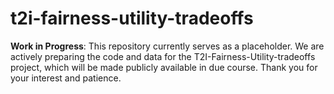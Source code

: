 # t2i-fairness-utility-tradeoffs

**Work in Progress**: This repository currently serves as a placeholder. We are actively preparing the code and data for the T2I-Fairness-Utility-tradeoffs project, which will be made publicly available in due course. Thank you for your interest and patience.
